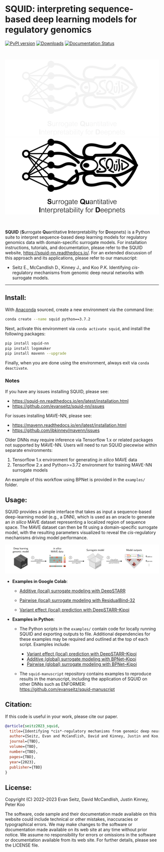SQUID: interpreting sequence-based deep learning models for regulatory genomics
========================================================================
[![PyPI version](https://badge.fury.io/py/squid-nn.svg)](https://badge.fury.io/py/squid-nn)
[![Downloads](https://static.pepy.tech/badge/squid-nn)](https://pepy.tech/project/squid-nn)
[![Documentation Status](https://readthedocs.org/projects/squid-nn/badge/?version=latest)](https://squid-nn.readthedocs.io/en/latest/?badge=latest)

<br/>

![logo_dark](./docs/_static/logo_dark_main.png#gh-dark-mode-only)
![logo_light](./docs/_static/logo_light_main.png#gh-light-mode-only)

<br/>

**SQUID** (**S**urrogate **Qu**antitative **I**nterpretability for **D**eepnets) is a Python suite to interpret sequence-based deep learning models for regulatory genomics data with domain-specific surrogate models. For installation instructions, tutorials, and documentation, please refer to the SQUID website, https://squid-nn.readthedocs.io/. For an extended discussion of this approach and its applications, please refer to our manuscript:

* Seitz E., McCandlish D., Kinney J., and Koo P.K. Identifying *cis*-regulatory mechanisms from genomic deep neural networks with surrogate models.
<!--- <em>Genome Biol</em> **23**, 98 (2022). https://doi.org/10.1186/s13059-022-02661-7 --->
---

## Install:

With [Anaconda](https://docs.anaconda.com/free/anaconda/install/index.html) sourced, create a new environment via the command line:

```bash
conda create --name squid python==3.7.2
```

Next, activate this environment via `conda activate squid`, and install the following packages:

```bash
pip install squid-nn
pip install logomaker
pip install mavenn --upgrade
```

Finally, when you are done using the environment, always exit via `conda deactivate`.


### Notes

If you have any issues installing SQUID, please see:
- https://squid-nn.readthedocs.io/en/latest/installation.html
- https://github.com/evanseitz/squid-nn/issues

For issues installing MAVE-NN, please see:
- https://mavenn.readthedocs.io/en/latest/installation.html
- https://github.com/jbkinney/mavenn/issues

Older DNNs may require inference via Tensorflow 1.x or related packages not supported by MAVE-NN. Users will need to run SQUID piecewise within separate environments:
1. Tensorflow 1.x environment for generating *in silico* MAVE data
2. Tensorflow 2.x and Python>=3.72 environment for training MAVE-NN surrogate models

An example of this workflow using BPNet is provided in the `examples/` folder.


## Usage:
SQUID provides a simple interface that takes as input a sequence-based deep-learning model (e.g., a DNN), which is used as an oracle to generate an *in silico* MAVE dataset representing a localized region of sequence space. The MAVE dataset can then be fit using a domain-specific surrogate model, with the resulting parameters visualized to reveal the *cis*-regulatory mechanisms driving model performance.

<img src="./docs/_static/framework.png" alt="fig" width="1000"/>

- **Examples in Google Colab**:

	- [Additive (local) surrogate modeling with DeepSTARR](https://colab.research.google.com/drive/12HR8Vu_8ji3Ac1wli4wgqx1J0YB73JF_?usp=sharing)

	- [Pairwise (local) surrogate modeling with ResidualBind-32](https://colab.research.google.com/drive/1eKC78YE2l49mQFOlnA9Xr1Y9IO121Va5?usp=sharing)
	
	- [Variant effect (local) prediction with DeepSTARR–Kipoi](https://colab.research.google.com/drive/1wtpT1FF5nu1etTDOaV3A7ByXhuLqK071?usp=sharing)
	
- **Examples in Python**: 

	- The Python scripts in the `examples/` contain code for locally running SQUID and exporting outputs to file. Additional dependencies for these examples may be required and outlined at the top of each script. Examples include:
		- [Variant effect (local) prediction with DeepSTARR–Kipoi](https://github.com/evanseitz/squid-nn/blob/master/examples/example_variant_effects.py)
		- [Additive (global) surrogate modeling with BPNet–Kipoi](https://github.com/evanseitz/squid-nn/blob/master/examples/example_global_additive.py)
		- [Pairwise (global) surrogate modeling with BPNet–Kipoi](https://github.com/evanseitz/squid-nn/blob/master/examples/example_global_pairwise.py)

	- The `squid-manuscript` repository contains examples to reproduce results in the manuscript, including the application of SQUID on other DNNs such as ENFORMER: https://github.com/evanseitz/squid-manuscript


## Citation:
If this code is useful in your work, please cite our paper.

```bibtex
@article{seitz2023_squid,
  title={Identifying *cis*-regulatory mechanisms from genomic deep neural networks using surrogate models},
  author={Seitz, Evan and McCandlish, David and Kinney, Justin and Koo, Peter},
  journal={TBD},
  volume={TBD},
  number={TBD},
  pages={TBD},
  year={2023},
  publisher={TBD}
}
```

## License:
Copyright (C) 2022–2023 Evan Seitz, David McCandlish, Justin Kinney, Peter Koo

The software, code sample and their documentation made available on this website could include technical or other mistakes, inaccuracies or typographical errors. We may make changes to the software or documentation made available on its web site at any time without prior notice. We assume no responsibility for errors or omissions in the software or documentation available from its web site. For further details, please see the LICENSE file.

